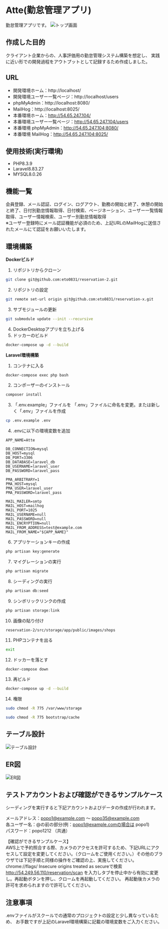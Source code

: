 # Atte(勤怠管理アプリ)
勤怠管理アプリです。
![トップ画面](src/top.png)
## 作成した目的
クライアント企業からの、人事評価用の勤怠管理システム構築を想定し、
実践に近い形での開発過程をアウトプットとして記録するため作成しました。

## URL
- 開発環境ホーム：http://localhost/
- 開発環境ユーザー一覧ページ：http://localhost/users
- phpMyAdmin：http://localhost:8080/
- MailHog：http://localhost:8025/
- 本番環境ホーム：http://54.65.247.104/
- 本番環境ユーザー一覧ページ：http://54.65.247.104/users
- 本番環境 phpMyAdmin：http://54.65.247.104:8080/
- 本番環境 MailHog：http://54.65.247.104:8025/

## 使用技術(実行環境)
- PHP8.3.9
- Laravel8.83.27
- MYSQL8.0.26

## 機能一覧
会員登録、メール認証、ログイン、ログアウト、勤務の開始と終了、休憩の開始と終了、日付別勤怠情報取得、日付検索、ページネーション、ユーザー一覧情報取得、ユーザー情報検索、ユーザー別勤怠情報取得  
※ユーザー登録時にメール認証機能が必須のため、上記URLのMailHogに送信されたメールにて認証をお願いいたします。

## 環境構築
**Dockerビルド**
1. リポジトリからクローン
```bash
git clone git@github.com:eto0831/reservation-2.git
```
2. リポジトリの設定
```bash
git remote set-url origin git@github.com:eto0831/reservation-x.git
```
3. サブモジュールの更新
```bash
git submodule update --init --recursive
```
4. DockerDesktopアプリを立ち上げる
5. ドッカーのビルド
```bash
docker-compose up -d --build
```


**Laravel環境構築**
1. コンテナに入る
```bash
docker-compose exec php bash
```
2. コンポーザーのインストール
```bash
composer install
```
3. 「.env.example」ファイルを 「.env」ファイルに命名を変更。または新しく「.env」ファイルを作成
```bash
cp .env.example .env
```
4. .envに以下の環境変数を追加
``` text
APP_NAME=Atte

DB_CONNECTION=mysql
DB_HOST=mysql
DB_PORT=3306
DB_DATABASE=laravel_db
DB_USERNAME=laravel_user
DB_PASSWORD=laravel_pass

PMA_ARBITRARY=1
PMA_HOST=mysql
PMA_USER=laravel_user
PMA_PASSWORD=laravel_pass

MAIL_MAILER=smtp
MAIL_HOST=mailhog
MAIL_PORT=1025
MAIL_USERNAME=null
MAIL_PASSWORD=null
MAIL_ENCRYPTION=null
MAIL_FROM_ADDRESS=test@example.com
MAIL_FROM_NAME="${APP_NAME}"
```

6. アプリケーションキーの作成
``` bash
php artisan key:generate
```

7. マイグレーションの実行
``` bash
php artisan migrate
```

8. シーディングの実行
``` bash
php artisan db:seed
```
9. シンボリックリンクの作成
```bash
php artisan storage:link
```
10. 画像の貼り付け
```text
reservation-2/src/storage/app/public/images/shops
```
11.  PHPコンテナを出る
```bash
exit
```
12. ドッカーを落とす
```bash
docker-compose down
```
13. 再ビルド
```bash
docker-compose up -d --build
```
14. 権限
```bash
sudo chmod -R 775 /var/www/storage
```
```bash
sudo chmod -R 775 bootstrap/cache
```

## テーブル設計
![テーブル設計](src/table.png)

## ER図
![ER図](Rese.png)

## テストアカウントおよび確認ができるサンプルケース
シーディングを実行すると下記アカウントおよびデータの作成が行われます。

メールアドレス：popo1@example.com ～ popo35@example.com  
各ユーザー名：@の前の部分(例：popo1@example.comの場合は popo1)  
パスワード：popo1212 （共通）  

【確認ができるサンプルケース】  
AWS上で予約照合する際、カメラのアクセスを許可するため、下記URLにアクセスして設定を変更してください。（クロームをご使用ください。）その他のブラウザでは下記手順と同様の操作をご確認の上、実施してください。
chrome://flags/
Insecure origins treated as secureで検索
http://54.249.56.110/reservation/scan
を入力しタブを停止中から有効に変更し。再起動ボタンを押し、クロームを再起動してください。
再起動後カメラの許可を求められますので許可してください。
## 注意事項
.envファイルがスクールでの通常のプロジェクトの設定と少し異なっているため、
お手数ですが上記のLaravel環境構築に記載の環境変数をご入力ください。
